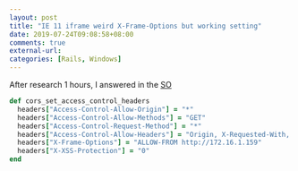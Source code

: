 ```yaml
---
layout: post
title: "IE 11 iframe weird X-Frame-Options but working setting"
date: 2019-07-24T09:08:58+08:00
comments: true
external-url:
categories: [Rails, Windows]
---
```



After research 1 hours, I answered in the [SO](https://stackoverflow.com/questions/38837388/internet-explorer-x-frame-options-allow-from-not-working-in-ie-11-and-edge/57173993#57173993)

```ruby
def cors_set_access_control_headers
  headers["Access-Control-Allow-Origin"] = "*"
  headers["Access-Control-Allow-Methods"] = "GET"
  headers["Access-Control-Request-Method"] = "*"
  headers["Access-Control-Allow-Headers"] = "Origin, X-Requested-With, Content-Type, Accept, Authorization"
  headers["X-Frame-Options"] = "ALLOW-FROM http://172.16.1.159"
  headers["X-XSS-Protection"] = "0"
end
```
